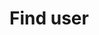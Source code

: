 # Find user

<api-endpoint openapi-path="../../openapi.yaml" endpoint="/user/{username}" method="get"/>

